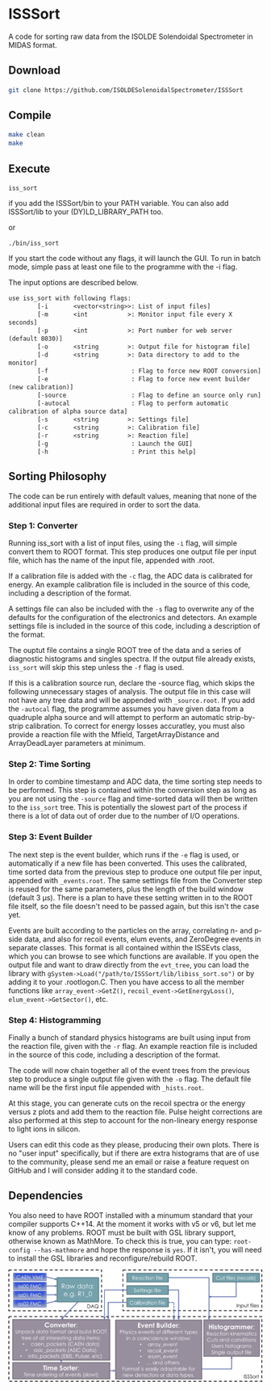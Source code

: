 # ISSSort

A code for sorting raw data from the ISOLDE Solendoidal Spectrometer in MIDAS format.

## Download

```bash
git clone https://github.com/ISOLDESolenoidalSpectrometer/ISSSort
```

## Compile

```bash
make clean
make
```


## Execute

```
iss_sort
```
if you add the ISSSort/bin to your PATH variable. You can also add ISSSort/lib to your (DY)LD_LIBRARY_PATH too.

or
```
./bin/iss_sort
```

If you start the code without any flags, it will launch the GUI. To run in batch mode, simple pass at least one file to the programme with the -i flag.

The input options are described below.

```
use iss_sort with following flags:
        [-i       <vector<string>>: List of input files]
        [-m       <int           >: Monitor input file every X seconds]
        [-p       <int           >: Port number for web server (default 8030)]
        [-o       <string        >: Output file for histogram file]
        [-d       <string        >: Data directory to add to the monitor]
        [-f                       : Flag to force new ROOT conversion]
        [-e                       : Flag to force new event builder (new calibration)]
        [-source                  : Flag to define an source only run]
        [-autocal                 : Flag to perform automatic calibration of alpha source data]
        [-s       <string        >: Settings file]
        [-c       <string        >: Calibration file]
        [-r       <string        >: Reaction file]
        [-g                       : Launch the GUI]
        [-h                       : Print this help]
```

## Sorting Philosophy

The code can be run entirely with default values, meaning that none of the additional input files are required in order to sort the data.

### Step 1: Converter
Running iss_sort with a list of input files, using the `-i` flag, will simple convert them to ROOT format.
This step produces one output file per input file, which has the name of the input file, appended with .root.

If a calibration file is added with the `-c` flag, the ADC data is calibrated for energy.
An example calibration file is included in the source of this code, including a description of the format.

A settings file can also be included with the `-s` flag to overwrite any of the defaults for the configuration of the electronics and detectors.
An example settings file is included in the source of this code, including a description of the format.

The ouptut file contains a single ROOT tree of the data and a series of diagnostic histograms and singles spectra.
If the output file already exists, `iss_sort` will skip this step unless the `-f` flag is used.

If this is a calibration source run, declare the -source flag, which skips the following unnecessary stages of analysis.
The output file in this case will not have any tree data and will be appended with `_source.root`.
If you add the `-autocal` flag, the programme assumes you have given data from a quadruple alpha source and will attempt to perform an automatic strip-by-strip calibration.
To correct for energy losses accuratley, you must also provide a reaction file with the Mfield, TargetArrayDistance and ArrayDeadLayer parameters at minimum.

### Step 2: Time Sorting
In order to combine timestamp and ADC data, the time sorting step needs to be performed.
This step is contained within the conversion step as long as you are not using the `-source` flag and time-sorted data will then be written to the `iss_sort` tree.
This is potentially the slowest part of the process if there is a lot of data out of order due to the number of I/O operations.

### Step 3: Event Builder
The next step is the event builder, which runs if the `-e` flag is used, or automatically if a new file has been converted.
This uses the calibrated, time sorted data from the previous step to produce one output file per input, appended with `_events.root`.
The same settings file from the Converter step is reused for the same parameters, plus the length of the build window (default 3 µs).
There is a plan to have these setting written in to the ROOT file itself, so the file doesn't need to be passed again, but this isn't the case yet.

Events are built according to the particles on the array, correlating n- and p-side data, and also for recoil events, elum events, and ZeroDegree events in separate classes.
This format is all contained within the ISSEvts class, which you can browse to see which functions are available.
If you open the output file and want to draw directly from the `evt_tree`, you can load the library with `gSystem->Load("/path/to/ISSSort/lib/libiss_sort.so")` or by adding it to your .rootlogon.C.
Then you have access to all the member functions like `array_event->GetZ()`, `recoil_event->GetEnergyLoss()`, `elum_event->GetSector()`, etc.

### Step 4: Histogramming
Finally a bunch of standard physics histograms are built using input from the reaction file, given with the `-r` flag.
An example reaction file is included in the source of this code, including a description of the format.

The code will now chain together all of the event trees from the previous step to produce a single output file given with the `-o` flag.
The default file name will be the first input file appended with `_hists.root`.

At this stage, you can generate cuts on the recoil spectra or the energy versus z plots and add them to the reaction file.
Pulse height corrections are also performed at this step to account for the non-lineary energy response to light ions in silicon.

Users can edit this code as they please, producing their own plots.
There is no "user input" specifically, but if there are extra histograms that are of use to the community, please send me an email or raise 
a feature request on GitHub and I will consider adding it to the standard code.

## Dependencies

You also need to have ROOT installed with a minumum standard that your compiler supports C++14. At the moment it works with v5 or v6, but let me know of any problems.
ROOT must be built with GSL library support, otherwise known as MathMore.
To check this is true, you can type: `root-config --has-mathmore` and hope the response is `yes`.
If it isn't, you will need to install the GSL libraries and reconfigure/rebuild ROOT.


![Schematic for ISSSort](./.schematic_isssort.png)
